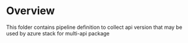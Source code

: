 # Overview
This folder contains pipeline definition to collect api version that may be used by azure stack for multi-api package
